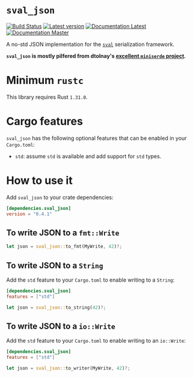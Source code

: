 # `sval_json`

[![Build Status](https://travis-ci.com/sval-rs/sval.svg?branch=master)](https://travis-ci.com/sval-rs/sval)
[![Latest version](https://img.shields.io/crates/v/sval_json.svg)](https://crates.io/crates/sval_json)
[![Documentation Latest](https://docs.rs/sval_json/badge.svg)](https://docs.rs/sval_json)
[![Documentation Master](https://img.shields.io/badge/docs-master-lightgrey.svg)](https://sval-rs.github.io/sval/sval_json/index.html)

A no-std JSON implementation for the [`sval`](https://crates.io/crates/sval) serialization framework.

**`sval_json` is mostly pilfered from dtolnay's [excellent `miniserde` project](https://github.com/dtolnay/miniserde).**

# Minimum `rustc`

This library requires Rust `1.31.0`.

# Cargo features

`sval_json` has the following optional features that can be enabled in your `Cargo.toml`:

- `std`: assume `std` is available and add support for `std` types.

# How to use it

Add `sval_json` to your crate dependencies:

```toml
[dependencies.sval_json]
version = "0.4.1"
```

## To write JSON to a `fmt::Write`

```rust
let json = sval_json::to_fmt(MyWrite, 42)?;
```

## To write JSON to a `String`

Add the `std` feature to your `Cargo.toml` to enable writing to a `String`:

```toml
[dependencies.sval_json]
features = ["std"]
```

```rust
let json = sval_json::to_string(42)?;
```

## To write JSON to a `io::Write`

Add the `std` feature to your `Cargo.toml` to enable writing to an `io::Write`:

```toml
[dependencies.sval_json]
features = ["std"]
```

```rust
let json = sval_json::to_writer(MyWrite, 42)?;
```
